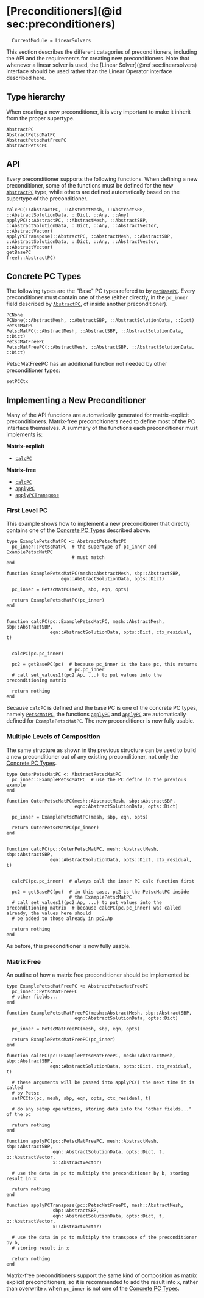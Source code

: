 # [Preconditioners](@id sec:preconditioners)

```@meta
  CurrentModule = LinearSolvers
```

This section describes the different catagories of preconditioners, including
the API and the requirements for creating new preconditioners.
Note that whenever a linear solver is used, the
[Linear Solver](@ref sec:linearsolvers) interface should be used rather than
the Linear Operator interface described here.


## Type hierarchy

When creating a new preconditioner, it is very important to make it inherit
from the proper supertype.

```@docs
AbstractPC
AbstractPetscMatPC
AbstractPetscMatFreePC
AbstractPetscPC
```


## API

Every preconditioner supports the following functions.  When defining a new
preconditioner, some of the functions must be defined for the new 
[`AbstractPC`](@ref) type, while others are defined automatically based on the
supertype of the preconditioner.

```@docs
calcPC(::AbstractPC, ::AbstractMesh, ::AbstractSBP, ::AbstractSolutionData, ::Dict, ::Any, ::Any)
applyPC(::AbstractPC, ::AbstractMesh, ::AbstractSBP, ::AbstractSolutionData, ::Dict, ::Any, ::AbstractVector, ::AbstractVector)
applyPCTranspose(::AbstractPC, ::AbstractMesh, ::AbstractSBP, ::AbstractSolutionData, ::Dict, ::Any, ::AbstractVector, ::AbstractVector)
getBasePC
free(::AbstractPC)
```

## Concrete PC Types

The following types are the "Base" PC types refered to by [`getBasePC`](@ref).
Every preconditioner must contain one of these (either directly, in the
`pc_inner` field described by [`AbstractPC`](@ref), of inside another
preconditioner).


```@docs
PCNone
PCNone(::AbstractMesh, ::AbstractSBP, ::AbstractSolutionData, ::Dict)
PetscMatPC
PetscMatPC(::AbstractMesh, ::AbstractSBP, ::AbstractSolutionData, ::Dict)
PetscMatFreePC
PetscMatFreePC(::AbstractMesh, ::AbstractSBP, ::AbstractSolutionData, ::Dict)
```

PetscMatFreePC has an additional function not needed by other preconditioner
types:

```@docs
setPCCtx
```

## Implementing a New Preconditioner

Many of the API functions are automatically generated for matrix-explicit
preconditioners.  Matrix-free preconditioners need to define most of the PC
interface themselves.  A summary of the functions each preconditioner must
implements is:

**Matrix-explicit**

 * [`calcPC`](@ref)

**Matrix-free**

 * [`calcPC`](@ref)
 * [`applyPC`](@ref)
 * [`applyPCTranspose`](@ref)

### First Level PC
  This example shows how to implement a new preconditioner that directly
  contains one of the [Concrete PC Types](@ref) described above.

```
type ExamplePetscMatPC <: AbstractPetscMatPC
  pc_inner::PetscMatPC  # the supertype of pc_inner and ExamplePetscMatPC
                        # must match
end

function ExamplePetscMatPC(mesh::AbstractMesh, sbp::AbstractSBP,
                    eqn::AbstractSolutionData, opts::Dict)

  pc_inner = PetscMatPC(mesh, sbp, eqn, opts)

  return ExamplePetscMatPC(pc_inner)
end


function calcPC(pc::ExamplePetscMatPC, mesh::AbstractMesh, sbp::AbstractSBP,
                eqn::AbstractSolutionData, opts::Dict, ctx_residual, t)


  calcPC(pc.pc_inner)

  pc2 = getBasePC(pc)  # because pc_inner is the base pc, this returns
                       # pc.pc_inner
  # call set_values1!(pc2.Ap, ...) to put values into the preconditioning matrix

  return nothing
end
```

Because `calcPC` is defined and the base PC is one of the concrete PC types,
namely [`PetscMatPC`](@ref), the functions [`applyPC`](@ref) and
[`applyPC`](@ref) are automatically defined for `ExamplePetscMatPC`.
The new preconditioner is now fully usable.

### Multiple Levels of Composition

The same structure as shown in the previous structure can be used to build
a new preconditioner out of any existing preconditioner, not only the [Concrete PC Types](@ref).

```
type OuterPetscMatPC <: AbstractPetscMatPC
  pc_inner::ExamplePetscMatPC  # use the PC define in the previous example
end

function OuterPetscMatPC(mesh::AbstractMesh, sbp::AbstractSBP,
                         eqn::AbstractSolutionData, opts::Dict)

  pc_inner = ExamplePetscMatPC(mesh, sbp, eqn, opts)

  return OuterPetscMatPC(pc_inner)
end


function calcPC(pc::OuterPetscMatPC, mesh::AbstractMesh, sbp::AbstractSBP,
                eqn::AbstractSolutionData, opts::Dict, ctx_residual, t)


  calcPC(pc.pc_inner)  # always call the inner PC calc function first

  pc2 = getBasePC(pc)  # in this case, pc2 is the PetscMatPC inside 
                       # the ExamplePetscMatPC
  # call set_values1!(pc2.Ap, ...) to put values into the preconditioning matrix  # because calcPC(pc.pc_inner) was called already, the values here should
  # be added to those already in pc2.Ap

  return nothing
end
```

As before, this preconditioner is now fully usable.

### Matrix Free

An outline of how a matrix free preconditioner should be implemented is:

```
type ExamplePetscMatFreePC <: AbstractPetscMatFreePC
  pc_inner::PetscMatFreePC
  # other fields...
end

function ExamplePetscMatFreePC(mesh::AbstractMesh, sbp::AbstractSBP,
                         eqn::AbstractSolutionData, opts::Dict)

  pc_inner = PetscMatFreePC(mesh, sbp, eqn, opts)

  return ExamplePetscMatFreePC(pc_inner)
end

function calcPC(pc::ExamplePetscMatFreePC, mesh::AbstractMesh, sbp::AbstractSBP,
                eqn::AbstractSolutionData, opts::Dict, ctx_residual, t)

  # these arguments will be passed into applyPC() the next time it is called
  # by Petsc
  setPCCtx(pc, mesh, sbp, eqn, opts, ctx_residual, t)

  # do any setup operations, storing data into the "other fields..." of the pc

  return nothing
end

function applyPC(pc::PetscMatFreePC, mesh::AbstractMesh, sbp::AbstractSBP,
                 eqn::AbstractSolutionData, opts::Dict, t, b::AbstractVector, 
                 x::AbstractVector)

  # use the data in pc to multiply the preconditioner by b, storing result in x

  return nothing
end

function applyPCTranspose(pc::PetscMatFreePC, mesh::AbstractMesh,
                 sbp::AbstractSBP,
                 eqn::AbstractSolutionData, opts::Dict, t, b::AbstractVector, 
                 x::AbstractVector)

  # use the data in pc to multiply the transpose of the preconditioner by b,
  # storing result in x

  return nothing
end
```

Matrix-free preconditioners support the same kind of composition as matrix
explicit preconditioners, so it is recommended to add the result into `x`,
rather than overwrite `x` when `pc_inner` is not one of the [Concrete PC Types](@ref).
